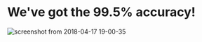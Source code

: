 # We've got the 99.5% accuracy!

![screenshot from 2018-04-17 19-00-35](https://user-images.githubusercontent.com/37833373/38863152-cc490a9c-4271-11e8-80fa-b5888d0b4cf5.png)
